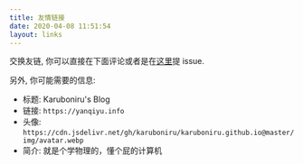 ```yaml
---
title: 友情链接
date: 2020-04-08 11:51:54
layout: links
---
```


交换友链, 你可以直接在下面评论或者是在[这里](https://github.com/karuboniru/blog_ci)提 issue.

另外, 你可能需要的信息:

- 标题: Karuboniru's Blog
- 链接: `https://yanqiyu.info`
- 头像: `https://cdn.jsdelivr.net/gh/karuboniru/karuboniru.github.io@master/img/avatar.webp`
- 简介: 就是个学物理的，懂个屁的计算机

